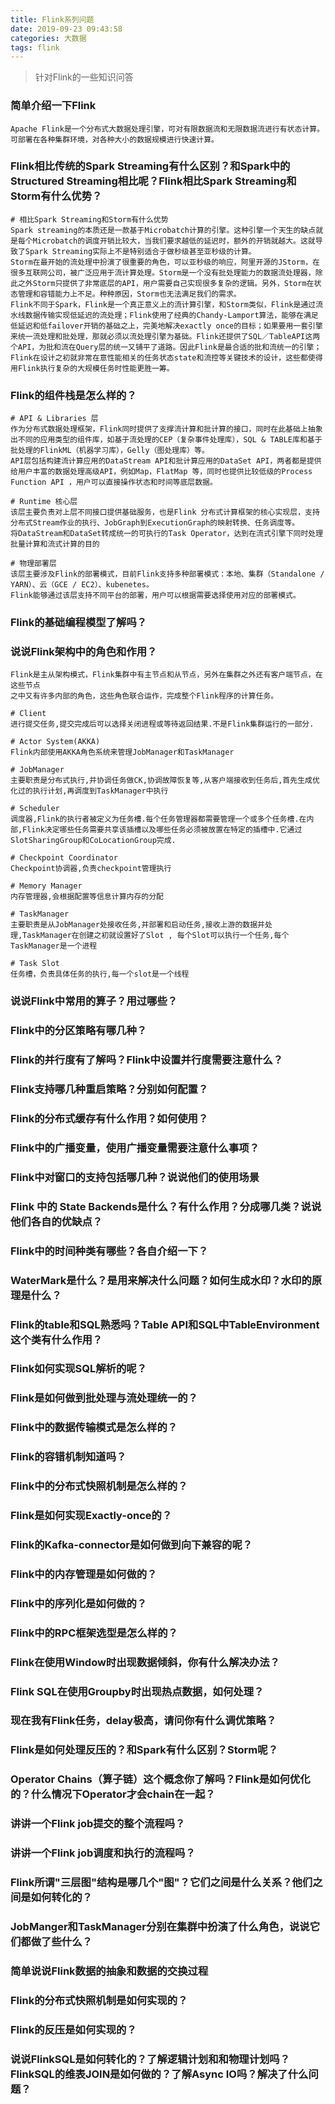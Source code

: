 ```yaml
---
title: Flink系列问题
date: 2019-09-23 09:43:58
categories: 大数据
tags: flink
---
```


> 针对Flink的一些知识问答

<!-- more -->

### 简单介绍一下Flink
```
Apache Flink是一个分布式大数据处理引擎，可对有限数据流和无限数据流进行有状态计算。可部署在各种集群环境，对各种大小的数据规模进行快速计算。
```

### Flink相比传统的Spark Streaming有什么区别？和Spark中的Structured Streaming相比呢？Flink相比Spark Streaming和Storm有什么优势？
```
# 相比Spark Streaming和Storm有什么优势
Spark streaming的本质还是一款基于Microbatch计算的引擎。这种引擎一个天生的缺点就是每个Microbatch的调度开销比较大，当我们要求越低的延迟时，额外的开销就越大。这就导致了Spark Streaming实际上不是特别适合于做秒级甚至亚秒级的计算。
Storm在最开始的流处理中扮演了很重要的角色，可以亚秒级的响应，阿里开源的JStorm，在很多互联网公司，被广泛应用于流计算处理。Storm是一个没有批处理能力的数据流处理器，除此之外Storm只提供了非常底层的API，用户需要自己实现很多复杂的逻辑。另外，Storm在状态管理和容错能力上不足。种种原因，Storm也无法满足我们的需求。
Flink不同于Spark，Flink是一个真正意义上的流计算引擎，和Storm类似，Flink是通过流水线数据传输实现低延迟的流处理；Flink使用了经典的Chandy-Lamport算法，能够在满足低延迟和低failover开销的基础之上，完美地解决exactly once的目标；如果要用一套引擎来统一流处理和批处理，那就必须以流处理引擎为基础。Flink还提供了SQL／TableAPI这两个API，为批和流在Query层的统一又铺平了道路。因此Flink是最合适的批和流统一的引擎；Flink在设计之初就非常在意性能相关的任务状态state和流控等关键技术的设计，这些都使得用Flink执行复杂的大规模任务时性能更胜一筹。
```

### Flink的组件栈是怎么样的？
```
# API & Libraries 层
作为分布式数据处理框架，Flink同时提供了支撑流计算和批计算的接口，同时在此基础上抽象出不同的应用类型的组件库，如基于流处理的CEP（复杂事件处理库），SQL & TABLE库和基于批处理的FlinkML（机器学习库），Gelly（图处理库）等。
API层包括构建流计算应用的DataStream API和批计算应用的DataSet API，两者都是提供给用户丰富的数据处理高级API，例如Map，FlatMap 等，同时也提供比较低级的Process Function API ，用户可以直接操作状态和时间等底层数据。

# Runtime 核心层
该层主要负责对上层不同接口提供基础服务，也是Flink 分布式计算框架的核心实现层，支持分布式Stream作业的执行、JobGraph到ExecutionGraph的映射转换、任务调度等。
将DataStream和DataSet转成统一的可执行的Task Operator，达到在流式引擎下同时处理批量计算和流式计算的目的

# 物理部署层
该层主要涉及Flink的部署模式，目前Flink支持多种部署模式：本地、集群（Standalone / YARN）、云（GCE / EC2）、kubenetes。
Flink能够通过该层支持不同平台的部署，用户可以根据需要选择使用对应的部署模式。
```

### Flink的基础编程模型了解吗？


### 说说Flink架构中的角色和作用？
```
Flink是主从架构模式，Flink集群中有主节点和从节点，另外在集群之外还有客户端节点，在这些节点
之中又有许多内部的角色，这些角色联合运作，完成整个Flink程序的计算任务。

# Client 
进行提交任务,提交完成后可以选择关闭进程或等待返回结果.不是Flink集群运行的一部分.

# Actor System(AKKA) 
Flink内部使用AKKA角色系统来管理JobManager和TaskManager

# JobManager 
主要职责是分布式执行,并协调任务做CK,协调故障恢复等,从客户端接收到任务后,首先生成优化过的执行计划,再调度到TaskManager中执行

# Scheduler 
调度器,Flink的执行者被定义为任务槽.每个任务管理器都需要管理一个或多个任务槽.在内部,Flink决定哪些任务需要共享该插槽以及哪些任务必须被放置在特定的插槽中.它通过SlotSharingGroup和CoLocationGroup完成.

# Checkpoint Coordinator
Checkpoint协调器,负责checkpoint管理执行

# Memory Manager
内存管理器,会根据配置等信息计算内存的分配

# TaskManager
主要职责是从JobManager处接收任务,并部署和启动任务,接收上游的数据并处理,TaskManager在创建之初就设置好了Slot , 每个Slot可以执行一个任务,每个TaskManager是一个进程

# Task Slot
任务槽，负责具体任务的执行,每一个slot是一个线程
```

### 说说Flink中常用的算子？用过哪些？
### Flink中的分区策略有哪几种？
### Flink的并行度有了解吗？Flink中设置并行度需要注意什么？
### Flink支持哪几种重启策略？分别如何配置？
### Flink的分布式缓存有什么作用？如何使用？
### Flink中的广播变量，使用广播变量需要注意什么事项？
### Flink中对窗口的支持包括哪几种？说说他们的使用场景
### Flink 中的 State Backends是什么？有什么作用？分成哪几类？说说他们各自的优缺点？
### Flink中的时间种类有哪些？各自介绍一下？
### WaterMark是什么？是用来解决什么问题？如何生成水印？水印的原理是什么？
### Flink的table和SQL熟悉吗？Table API和SQL中TableEnvironment这个类有什么作用？
### Flink如何实现SQL解析的呢？
### Flink是如何做到批处理与流处理统一的？
### Flink中的数据传输模式是怎么样的？
### Flink的容错机制知道吗？
### Flink中的分布式快照机制是怎么样的？
### Flink是如何实现Exactly-once的？
### Flink的Kafka-connector是如何做到向下兼容的呢？
### Flink中的内存管理是如何做的？
### Flink中的序列化是如何做的？
### Flink中的RPC框架选型是怎么样的？
### Flink在使用Window时出现数据倾斜，你有什么解决办法？
### Flink SQL在使用Groupby时出现热点数据，如何处理？
### 现在我有Flink任务，delay极高，请问你有什么调优策略？
### Flink是如何处理反压的？和Spark有什么区别？Storm呢？
### Operator Chains（算子链）这个概念你了解吗？Flink是如何优化的？什么情况下Operator才会chain在一起？
### 讲讲一个Flink job提交的整个流程吗？
### 讲讲一个Flink job调度和执行的流程吗？
### Flink所谓"三层图"结构是哪几个"图"？它们之间是什么关系？他们之间是如何转化的？
### JobManger和TaskManager分别在集群中扮演了什么角色，说说它们都做了些什么？
### 简单说说Flink数据的抽象和数据的交换过程
### Flink的分布式快照机制是如何实现的？ 
### Flink的反压是如何实现的？
### 说说FlinkSQL是如何转化的？了解逻辑计划和和物理计划吗？FlinkSQL的维表JOIN是如何做的？了解Async IO吗？解决了什么问题？





